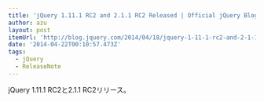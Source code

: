 ```yaml
---
title: 'jQuery 1.11.1 RC2 and 2.1.1 RC2 Released | Official jQuery Blog'
author: azu
layout: post
itemUrl: 'http://blog.jquery.com/2014/04/18/jquery-1-11-1-rc2-and-2-1-1-rc2-released/'
date: '2014-04-22T00:10:57.473Z'
tags:
  - jQuery
  - ReleaseNote
---
```

jQuery 1.11.1 RC2と2.1.1 RC2リリース。

